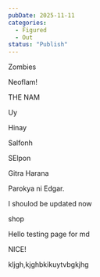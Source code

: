 ```yaml
---
pubDate: 2025-11-11
categories:
  - Figured
  - Out
status: "Publish"
---
```

Zombies

Neoflam!

THE NAM

Uy

Hinay

Salfonh

SElpon

Gitra Harana

Parokya ni Edgar.

I shoulod be updated now

shop

Hello testing page for md


NICE!


kljgh,kjghbkikuytvbgkjhg
